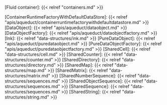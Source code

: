 <!-- Links -->

<!-- Concepts -->

[Fluid container]: {{< relref "containers.md" >}}

<!-- Classes and interfaces -->

[ContainerRuntimeFactoryWithDefaultDataStore]: {{< relref "apis/aqueduct/containerruntimefactorywithdefaultdatastore.md" >}}
[DataObject]: {{< relref "apis/aqueduct/dataobject.md" >}}
[DataObjectFactory]: {{< relref "apis/aqueduct/dataobjectfactory.md" >}}
[Ink]: {{< relref "data-structures/ink.md" >}}
[PureDataObject]: {{< relref "apis/aqueduct/puredataobject.md" >}}
[PureDataObjectFactory]: {{< relref "apis/aqueduct/puredataobjectfactory.md" >}}
[SharedCell]: {{< relref "data-structures/cell.md" >}}
[SharedCounter]: {{< relref "data-structures/counter.md" >}}
[SharedDirectory]: {{< relref "data-structures/directory.md" >}}
[SharedMap]: {{< relref "data-structures/map.md" >}}
[SharedMatrix]: {{< relref "data-structures/matrix.md" >}}
[SharedNumberSequence]: {{< relref "data-structures/sequences.md" >}}
[SharedObjectSequence]: {{< relref "data-structures/sequences.md" >}}
[SharedSequence]: {{< relref "data-structures/sequences.md" >}}
[SharedString]: {{< relref "data-structures/string.md" >}}
